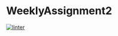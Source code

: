 # WeeklyAssignment2
[![linter](https://github.com/osamaHamad-github/WeeklyAssignment2/workflows/linter/badge.svg)](https://github.com/marketplace/actions/super-linter)
